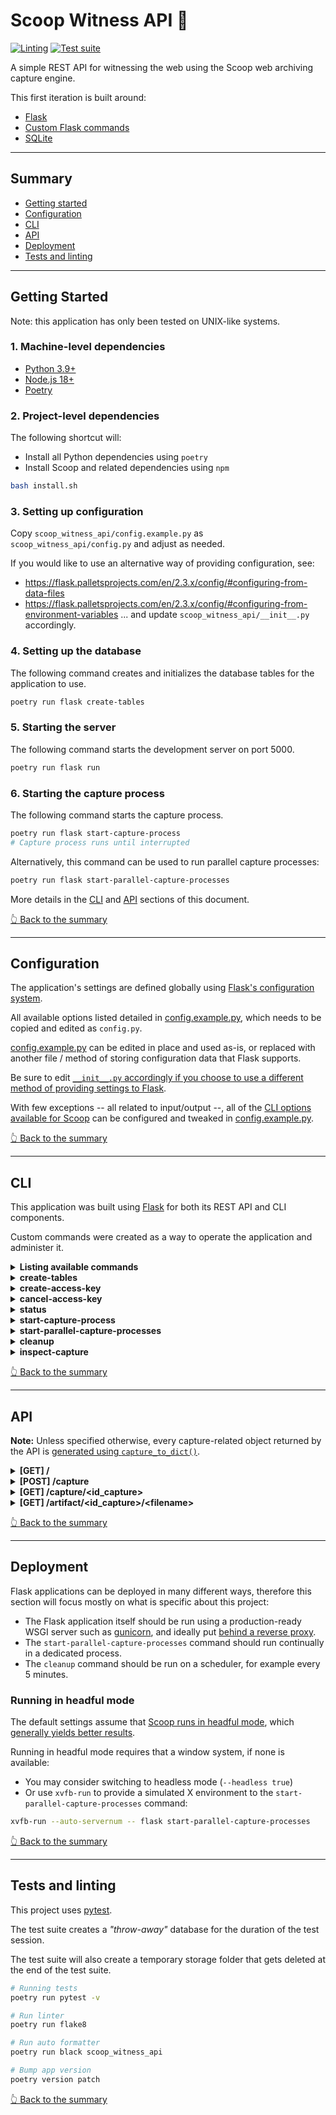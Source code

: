 # Scoop Witness API 🍨

[![Linting](https://github.com/harvard-lil/scoop-witness-api/actions/workflows/lint.yml/badge.svg?branch=main)](https://github.com/harvard-lil/scoop-witness-api/actions/workflows/lint.yml) [![Test suite](https://github.com/harvard-lil/scoop-witness-api/actions/workflows/tests.yml/badge.svg)](https://github.com/harvard-lil/scoop-witness-api/actions/workflows/tests.yml)

A simple REST API for witnessing the web using the Scoop web archiving capture engine.

This first iteration is built around: 
- [Flask](https://flask.palletsprojects.com/en/2.3.x/)
- [Custom Flask commands](https://flask.palletsprojects.com/en/2.3.x/cli/#custom-commands)
- [SQLite](https://www.sqlite.org/index.html)

---

## Summary
- [Getting started](#getting-started)
- [Configuration](#configuration)
- [CLI](#cli)
- [API](#api)
- [Deployment](#deployment)
- [Tests and linting](#tests-and-linting)

---

## Getting Started

Note: this application has only been tested on UNIX-like systems.

### 1. Machine-level dependencies
- [Python 3.9+](https://www.python.org/downloads/)
- [Node.js 18+](https://nodejs.org/en)
- [Poetry](https://python-poetry.org/)

### 2. Project-level dependencies
The following shortcut will:
- Install all Python dependencies using `poetry`
- Install Scoop and related dependencies using `npm`

```bash
bash install.sh
```

### 3. Setting up configuration

Copy `scoop_witness_api/config.example.py` as `scoop_witness_api/config.py` and adjust as needed.

If you would like to use an alternative way of providing configuration, see:
- https://flask.palletsprojects.com/en/2.3.x/config/#configuring-from-data-files
- https://flask.palletsprojects.com/en/2.3.x/config/#configuring-from-environment-variables
... and update `scoop_witness_api/__init__.py` accordingly.


### 4. Setting up the database
The following command creates and initializes the database tables for the application to use. 

```bash
poetry run flask create-tables
```

### 5. Starting the server
The following command starts the development server on port 5000.

```bash
poetry run flask run 
```

### 6. Starting the capture process
The following command starts the capture process.

```bash
poetry run flask start-capture-process
# Capture process runs until interrupted
```

Alternatively, this command can be used to run parallel capture processes:
```bash
poetry run flask start-parallel-capture-processes
```

More details in the [CLI](#CLI) and [API](#API) sections of this document.

[👆 Back to the summary](#summary)

---

## Configuration

The application's settings are defined globally using [Flask's configuration system](https://flask.palletsprojects.com/en/2.3.x/config/).

All available options listed detailed in [config.example.py](https://github.com/harvard-lil/scoop-witness-api/blob/main/scoop_witness_api/config.example.py), which needs to be copied and edited as `config.py`.

[config.example.py](https://github.com/harvard-lil/scoop-witness-api/blob/main/scoop_witness_api/config.py) can be edited in place and used as-is, or replaced with another file / method of storing configuration data that Flask supports. 

Be sure to edit [`__init__.py` accordingly if you choose to use a different method of providing settings to Flask](https://github.com/harvard-lil/scoop-witness-api/blob/main/scoop_witness_api/__init__.py#L9).

With few exceptions -- all related to input/output --, all of the [CLI options available for Scoop](https://github.com/harvard-lil/scoop#using-scoop-on-the-command-line) can be configured and tweaked in [config.example.py](https://github.com/harvard-lil/scoop-witness-api/blob/main/config.example.py).

[👆 Back to the summary](#summary)

---

## CLI

This application was built using [Flask](https://flask.palletsprojects.com/) for both its REST API and CLI components. 

Custom commands were created as a way to operate the application and administer it.  

<details>
    <summary><strong>Listing available commands</strong></summary>

```bash
poetry run flask --help`
# Sub-commands also have a help menu:
poetry run flask create-access-key --help
```
</details>

<details>
    <summary><strong>create-tables</strong></summary>

```bash
poetry run flask create-tables
```

Creates a new SQLite database if needed and populates it with tables. 
</details>

<details>
    <summary><strong>create-access-key</strong></summary>

```bash
poetry run flask create-access-key --label "John Doe"
```

Creates a new API access key. Said access key will only be displayed once, as a result of this command.
</details>

<details>
    <summary><strong>cancel-access-key</strong></summary>

```bash
poetry run flask cancel-access-key --id_access_key 1
```

Makes a given access key inoperable.
</details>

<details>
    <summary><strong>status</strong></summary>

```bash
poetry run flask status
```

Lists access key ids, as well as pending and started captures.
</details>

<details>
    <summary><strong>start-capture-process</strong></summary>

```bash
poetry run flask start-capture-process
```

Starts a capture process. Runs until it is manually interrupted with SIGINT (Ctrl + C). 

This process: 
- Picks a pending capture request from the database, if any
- Marks it as started
- Uses Scoop to complete the capture
- Store results 
- Starts over / waits for a new request to come in

The `--proxy-port` option allows to specify on which port the proxy should run on:

```bash
poetry run flask start-capture-process --proxy-port 9905
```

</details>

<details>
    <summary><strong>start-parallel-capture-processes</strong></summary>

```bash
poetry run flask start-parallel-capture-processes
```

Starts parallel capture processes, the number of which is determined at [application configuration](#configuration) level.
</details>

<details>
    <summary><strong>cleanup</strong></summary>

```bash
poetry run flask cleanup
```

Removes _"expired"_ files from storage. 
Shelf-life is determined by `TEMPORARY_STORAGE_EXPIRATION` at [application configuration](#configuration) level.

This command should ideally be run on a scheduler.
</details>

<details>
    <summary><strong>inspect-capture</strong></summary>

```bash
poetry run flask inspect-capture --id_capture "8130d6fe-4adb-4142-a685-00a64bb6ff29"
```

Returns full details about a given capture as JSON. Can be used by administrators to inspect logs.
</details>

[👆 Back to the summary](#summary)

---

## API

**Note:**
Unless specified otherwise, every capture-related object returned by the API is [generated using `capture_to_dict()`](https://github.com/harvard-lil/scoop-witness-api/blob/main/scoop_witness_api/utils/capture_to_dict.py).


<details>
    <summary><strong>[GET] /</strong></summary>

Simple _"ping"_ route to ensure the API is running.
Returns HTTP 200 and an empty body.
</details>

<details>
    <summary><strong>[POST] /capture</strong></summary>

Creates a capture request.

**Authentication:** Requires a valid access key, passed via the `Access-Key` header.

Accepts JSON body with the following properties:
- `url`: URL to capture (required)
- `callback_url`: URL to be called once capture is complete (optional). This URL will receive a JSON object describing the capture request and its current status.

Returns HTTP 200 and capture info.

The capture request will be rejected if the capture server is over capacity, as defined by the `MAX_PENDING_CAPTURES` setting in `config.py`.

**Sample request:**
```json
{
  "url": "https://lil.law.harvard.edu",
}
```

**Sample response:**
```json
{
  "callback_url": null,
  "created_timestamp": "Wed, 28 Jun 2023 16:30:28 GMT",
  "ended_timestamp": null,
  "follow": "https://scoop-witness-api.host/capture/5234bb37-58a8-4071-a65c-0f7815da5202",
  "id_capture": "5234bb37-58a8-4071-a65c-0f7815da5202",
  "started_timestamp": null,
  "status": "pending",
  "url": "https://lil.law.harvard.edu"
}
```

The `follow` property is a direct link to `[GET] /capture/<id_capture>`, described below.  

</details>

<details>
    <summary><strong>[GET] /capture/&lt;id_capture&gt;</strong></summary>

Returns information about a specific capture.

**Authentication:** Requires a valid access key, passed via the `Access-Key` header. Access is limited to captures initiated using said access key.

**Sample response:**
```json
{
  "artifacts": [
    "https://scoop-witness-api.host/artifact/2eb7145f-dd8e-4354-bf06-6afc6015c446/archive.wacz",
    "https://scoop-witness-api.host/artifact/2eb7145f-dd8e-4354-bf06-6afc6015c446/provenance-summary.html",
    "https://scoop-witness-api.host/artifact/2eb7145f-dd8e-4354-bf06-6afc6015c446/screenshot.png",
    "https://scoop-witness-api.host/artifact/2eb7145f-dd8e-4354-bf06-6afc6015c446/lil.law.harvard.edu.pem",
    "https://scoop-witness-api.host/artifact/2eb7145f-dd8e-4354-bf06-6afc6015c446/analytics.lil.tools.pem"
  ],
  "callback_url": null,
  "created_timestamp": "Wed, 28 Jun 2023 16:30:28 GMT",
  "ended_timestamp": "Wed, 28 Jun 2023 16:30:45 GMT",
  "id_capture": "2eb7145f-dd8e-4354-bf06-6afc6015c446",
  "started_timestamp": "Wed, 28 Jun 2023 16:30:30 GMT",
  "status": "success",
  "temporary_playback_url": "https://replayweb.page/?source=https://scoop-witness-api.host/artifact/2eb7145f-dd8e-4354-bf06-6afc6015c446/archive.wacz",
  "url": "https://lil.law.harvard.edu"
}
```

The entries under `artifacts` are direct links to `[GET] /artifact/<id_capture>/<filename>`.

`temporary_playback_url` allows for checking the resulting WACZ against [replayweb.page](https://replayweb.page).

</details>

<details>
    <summary><strong>[GET] /artifact/&lt;id_capture&gt;/&lt;filename&gt;</strong></summary>

Allows for accessing and downloading artifacts generated as part of the capture process.

This route is not access-controlled.

Files are only stored temporarily ([see `cleanup` CLI command](#cli)).
</details>

[👆 Back to the summary](#summary)

---

## Deployment

Flask applications can be deployed in many different ways, therefore this section will focus mostly on what is specific about this project:
- The Flask application itself should be run using a production-ready WSGI server such as [gunicorn](https://gunicorn.org/), and ideally put [behind a reverse proxy](https://www.digitalocean.com/community/tutorials/how-to-serve-flask-applications-with-gunicorn-and-nginx-on-ubuntu-22-04).
- The `start-parallel-capture-processes` command should run continually in a dedicated process.
- The `cleanup` command should be run on a scheduler, for example every 5 minutes.

### Running in headful mode
The default settings assume that [Scoop runs in headful mode](https://github.com/harvard-lil/scoop-witness-api/blob/main/scoop_witness_api/config.py#L88), which [generally yields better results](https://github.com/harvard-lil/scoop#should-i-run-scoop-in-headful-mode). 

Running in headful mode requires that a window system, if none is available:
- You may consider switching to headless mode (`--headless true`)
- Or use `xvfb-run` to provide a simulated X environment to the `start-parallel-capture-processes` command:
```bash
xvfb-run --auto-servernum -- flask start-parallel-capture-processes
```

[👆 Back to the summary](#summary)

---

## Tests and linting

This project uses [pytest](https://docs.pytest.org/en/6.2.x/contents.html). 

The test suite creates a _"throw-away"_ database for the duration of the test session. 

The test suite will also create a temporary storage folder that gets deleted at the end of the test suite.

```bash
# Running tests
poetry run pytest -v 

# Run linter
poetry run flake8

# Run auto formatter
poetry run black scoop_witness_api

# Bump app version
poetry version patch
```

[👆 Back to the summary](#summary)
